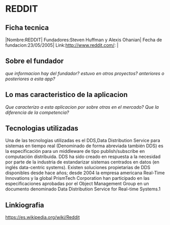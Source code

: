 # REDDIT

## Ficha tecnica


|Nombre:REDDIT| Fundadores:Steven Huffman y Alexis Ohanian| Fecha de fundacion:23/05/2005| Link:http://www.reddit.com/:                 | 



## Sobre el fundador

*que informacion hay del fundador?*
*estuvo en otros proyectos? anteriores o posteriores a esta app?*

## Lo mas caracteristico de la aplicacion

*Que caracterizo a esta aplicacion por sobre otras en el mercado?*
*Que la diferencia de la competencia?*

## Tecnologias utilizadas
Una de las tecnologias utilizadas es el DDS,Data Distribution Service para sistemas en tiempo real (Denominado de forma abreviada también DDS) es la especificación para un middleware de tipo publish/subscribe en computación distribuida.
DDS ha sido creado en respuesta a la necesidad por parte de la industria de estandarizar sistemas centrados en datos (en inglés data-centric systems). Existen soluciones propietarias de DDS disponibles desde hace años; desde 2004 la empresa americana Real-Time Innovations y la global PrismTech Corporation han participado en las especificaciones aprobadas por el Object Management Group en un documento denominado Data Distribution Service for Real-time Systems.1​


## Linkiografia

https://es.wikipedia.org/wiki/Reddit


